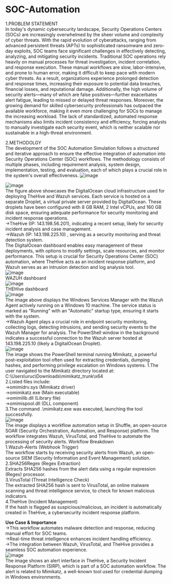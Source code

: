 # SOC-Automation
1.PROBLEM STATEMENT<br>
In today's dynamic cybersecurity landscape, Security Operations Centers (SOCs) are increasingly overwhelmed by the sheer volume and complexity of cyber threats. With the rapid evolution of cyberattacks, ranging from advanced persistent threats (APTs) to sophisticated ransomware and zero-day exploits, SOC teams face significant challenges in effectively detecting, analyzing, and mitigating security incidents.
Traditional SOC operations rely heavily on manual processes for threat investigation, incident correlation, and response execution. These manual workflows are slow, labor-intensive, and prone to human error, making it difficult to keep pace with modern cyber threats. As a result, organizations experience prolonged detection and response times, increasing their exposure to potential data breaches, financial losses, and reputational damage. Additionally, the high volume of security alerts—many of which are false positives—further exacerbates alert fatigue, leading to missed or delayed threat responses.
Moreover, the growing demand for skilled cybersecurity professionals has outpaced the available workforce, making it even more challenging for SOCs to manage the increasing workload. The lack of standardized, automated response mechanisms also limits incident consistency and efficiency, forcing analysts to manually investigate each security event, which is neither scalable nor sustainable in a high-threat environment.

2.METHODOLGY<br>
The development of the SOC Automation Simulation follows a structured and iterative approach to ensure the effective integration of automation into Security Operations Center (SOC) workflows. The methodology consists of multiple phases, including requirement analysis, system design, implementation, testing, and evaluation, each of which plays a crucial role in the system's overall effectiveness.
![image](https://github.com/user-attachments/assets/2db93536-b7b1-4c7e-916c-b6dd5d7d4a0a)

![image](https://github.com/user-attachments/assets/31c274ea-5081-4eba-8da0-5ab2baf82595)<br>
The figure above showcases the DigitalOcean cloud infrastructure used for deploying TheHive and Wazuh services. Each service is hosted on a separate Droplet, a virtual private server provided by DigitalOcean. These droplets have been configured with 8 GB RAM, 2 Intel vCPUs, and 160 GB disk space, ensuring adequate performance for security monitoring and incident response operations.<br>
->TheHive (IP: 143.198.56.201), indicating a recent setup, likely for security incident analysis and case management.<br>
->Wazuh (IP: 143.198.225.10) , serving as a security monitoring and threat detection system.<br>
The DigitalOcean dashboard enables easy management of these deployments, with options to modify settings, scale resources, and monitor performance. This setup is crucial for Security Operations Center (SOC) automation, where TheHive acts as an incident response platform, and Wazuh serves as an intrusion detection and log analysis tool.<br>
![image](https://github.com/user-attachments/assets/61eabfe6-fb67-4261-8105-b41160b36645)<br>
WAZUH dashboard<br>
![image](https://github.com/user-attachments/assets/cd1dd1df-8693-41dd-95e6-208d8ba7438e)<br>
THEHive dashboard<br>
![image](https://github.com/user-attachments/assets/d23bf2a8-6f93-4fdb-b050-45f052be60ec)<br>
The image above displays the Windows Services Manager with the Wazuh Agent actively running on a Windows 10 machine. The service status is marked as "Running" with an "Automatic" startup type, ensuring it starts with the system.<br>
->Wazuh Agent plays a crucial role in endpoint security monitoring, collecting logs, detecting intrusions, and sending security events to the Wazuh Manager for analysis.
The PowerShell window in the background indicates a successful connection to the Wazuh server hosted at 143.198.225.10 (likely a DigitalOcean Droplet).<br>
![image](https://github.com/user-attachments/assets/5ef02901-868a-40df-a52b-2e56ee1ebdca)<br>
The image shows the PowerShell terminal running Mimikatz, a powerful post-exploitation tool often used for extracting credentials, dumping hashes, and performing privilege escalation on Windows systems. 
1.The user navigated to the Mimikatz directory located at: C:\Users\uruc\Downloads\mimikatz_trunk\x64<br>
2.Listed files include:<br>
->omimidrv.sys (Mimikatz driver)<br>
->omimikatz.exe (Main executable)<br>
->omimilib.dll (Library file)<br>
->omimispool.dll (DLL component)<br>
3.The command .\mimikatz.exe was executed, launching the tool successfully.<br>
![image](https://github.com/user-attachments/assets/f1ec82d8-147d-4683-986b-b6e975b4bd60)<br>
The image displays a workflow automation setup in Shuffle, an open-source SOAR (Security Orchestration, Automation, and Response) platform. The workflow integrates Wazuh, VirusTotal, and TheHive to automate the processing of security alerts.
Workflow Breakdown<br>
1.Wazuh-Alerts (Webhook Trigger)<br>
The workflow starts by receiving security alerts from Wazuh, an open-source SIEM (Security Information and Event Management) solution.<br>
2.SHA256Regex (Regex Extraction)<br>
Extracts SHA256 hashes from the alert data using a regular expression (Regex) processor.<br>
3.VirusTotal (Threat Intelligence Check)<br>
The extracted SHA256 hash is sent to VirusTotal, an online malware scanning and threat intelligence service, to check for known malicious indicators.<br>
4.TheHive (Incident Management)<br>
If the hash is flagged as suspicious/malicious, an incident is automatically created in TheHive, a cybersecurity incident response platform.<br>

**Use Case & Importance**<br>
->This workflow automates malware detection and response, reducing manual effort for SOC teams.<br>
->Real-time threat intelligence enhances incident handling efficiency.<br>
->The integration between Wazuh, VirusTotal, and TheHive provides a seamless SOC automation experience.<br>
![image](https://github.com/user-attachments/assets/d47af77d-202b-4384-b682-6ae3675b6249)<br>
The image shows an alert interface in TheHive, a Security Incident Response Platform (SIRP), which is part of a SOC automation workflow. The alert is related to Mimikatz, a well-known tool used for credential dumping in Windows environments.








